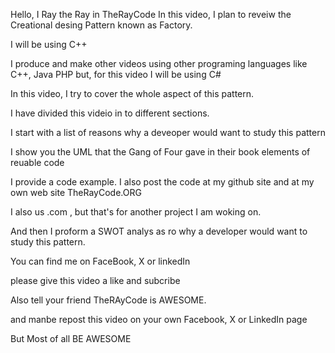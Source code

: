 Hello, I Ray the Ray in TheRayCode
In this video, I plan to reveiw the Creational desing Pattern known as Factory.

I will be using C++

I produce and make other videos using other programing languages like C++, Java PHP but, for this video I will be using C#

In this video, I try to cover the whole aspect of this pattern.

I have divided this videio in to different sections.

I start with a list of reasons why a deveoper would want to study this pattern

I show you the UML that the Gang of Four gave in their book elements of reuable code

I provide a code example. I also post the code at my github site and at my own web site TheRayCode.ORG

I also us .com , but that's for another project I am woking on.

And then I proform a SWOT analys as ro why a developer would want to study this pattern.

You can find me on FaceBook, X or linkedIn

please give this video a like and subcribe

Also tell your friend TheRAyCode is AWESOME.

and manbe repost this video on your own Facebook, X or LinkedIn page

But Most of all BE AWESOME
